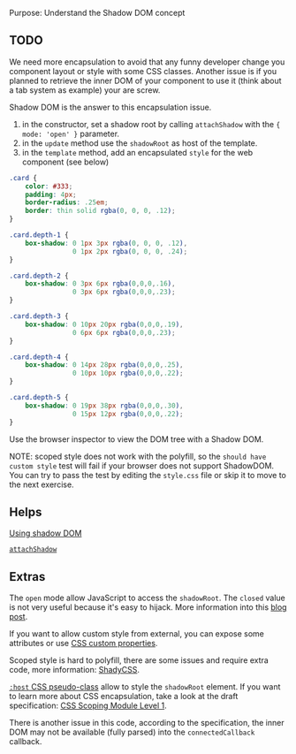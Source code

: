 Purpose: Understand the Shadow DOM concept

TODO
---

We need more encapsulation to avoid that any funny developer change you component layout or style with some CSS classes.
Another issue is if you planned to retrieve the inner DOM of your component to use it (think about a tab system as example) your are screw.

Shadow DOM is the answer to this encapsulation issue.

1. in the constructor, set a shadow root by calling `attachShadow` with the `{ mode: 'open' }` parameter.
2. in the `update` method use the `shadowRoot` as host of the template.
3. in the `template` method, add an encapsulated `style` for the web component (see below)

```css
.card {
	color: #333;
	padding: 4px;
	border-radius: .25em;
	border: thin solid rgba(0, 0, 0, .12);
}

.card.depth-1 {
	box-shadow: 0 1px 3px rgba(0, 0, 0, .12), 
				0 1px 2px rgba(0, 0, 0, .24);
}

.card.depth-2 {
	box-shadow: 0 3px 6px rgba(0,0,0,.16), 
				0 3px 6px rgba(0,0,0,.23);
}

.card.depth-3 {
	box-shadow: 0 10px 20px rgba(0,0,0,.19), 
				0 6px 6px rgba(0,0,0,.23);
}

.card.depth-4 {
	box-shadow: 0 14px 28px rgba(0,0,0,.25), 
				0 10px 10px rgba(0,0,0,.22);
}

.card.depth-5 {
	box-shadow: 0 19px 38px rgba(0,0,0,.30),
				0 15px 12px rgba(0,0,0,.22);
}
```

Use the browser inspector to view the DOM tree with a Shadow DOM.

NOTE: scoped style does not work with the polyfill, so the `should have custom style` test will fail if your browser does not support ShadowDOM. You can try to pass the test by editing the `style.css` file or skip it to move to the next exercise.

Helps
---

[Using shadow DOM](https://developer.mozilla.org/en-US/docs/Web/Web_Components/Using_shadow_DOM)

[`attachShadow`](https://developer.mozilla.org/en-US/docs/Web/API/Element/attachShadow)


Extras
---

The `open` mode allow JavaScript to access the `shadowRoot`. The `closed` value is not very useful because it's easy to hijack. More information into this [blog post](https://blog.revillweb.com/open-vs-closed-shadow-dom-9f3d7427d1af).

If you want to allow custom style from external, you can expose some attributes or use [CSS custom properties](https://developer.mozilla.org/en-US/docs/Web/CSS/Using_CSS_variables).

Scoped style is hard to polyfill, there are some issues and require extra code, more information: [ShadyCSS](https://github.com/webcomponents/shadycss).

[`:host` CSS pseudo-class](https://developer.mozilla.org/en-US/docs/Web/CSS/:host) allow to style the `shadowRoot` element. If you want to learn more about CSS encapsulation, take a look at the draft specification: [CSS Scoping Module Level 1](https://drafts.csswg.org/css-scoping/).

There is another issue in this code, according to the specification, the inner DOM may not be available (fully parsed) into the `connectedCallback` callback.